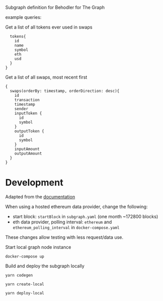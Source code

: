 Subgraph definition for Behodler for The Graph


example queries:

Get a list of all tokens ever used in swaps
```{
  tokens{
    id
    name
    symbol
    eth
    usd
  }
}
```

Get a list of all swaps, most recent first
```
{
  swaps(orderBy: timestamp, orderDirection: desc){
    id
    transaction
    timestamp
    sender
    inputToken {
      id
      symbol
    }
    outputToken {
      id
      symbol
    }
    inputAmount
    outputAmount
  }
}
```


# Development

Adapted from the [documentation](https://thegraph.com/docs/developer/quick-start)

When using a hosted ethereum data provider, change the following:

  * start block: `startBlock` in `subgraph.yaml` (one month ~172800 blocks)
  * eth data provider, polling interval: `ethereum` and `ethereum_polling_interval` in `docker-compose.yaml`

These changes allow testing with less request/data use.


Start local graph node instance
```
docker-compose up
```

Build and deploy the subgraph locally
```
yarn codegen

yarn create-local

yarn deploy-local
```

